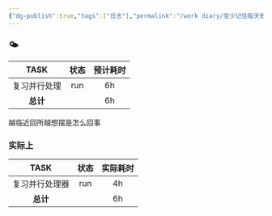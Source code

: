```yaml
---
{"dg-publish":true,"tags":["日志"],"permalink":"/work diary/至少记住每天做了什么/2024-07-09：周二/","dgPassFrontmatter":true}
---
```


 ### 🌤

|  TASK  | 状态  | 预计耗时 |
| :----: | :-: | :--: |
| 复习并行处理 | run |  6h  |
| **总计** |     |  6h  |
越临近回所越想摆是怎么回事

### 实际上

|  TASK   | 状态  | 实际耗时 |
| :-----: | :-: | :--: |
| 复习并行处理器 | run |  4h  |
| **总计**  |     |  6h  |
